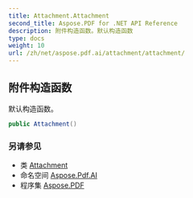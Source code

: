 ```yaml
---
title: Attachment.Attachment
second_title: Aspose.PDF for .NET API Reference
description: 附件构造函数。默认构造函数
type: docs
weight: 10
url: /zh/net/aspose.pdf.ai/attachment/attachment/
---
```

## 附件构造函数

默认构造函数。

```csharp
public Attachment()
```

### 另请参见

* 类 [Attachment](../)
* 命名空间 [Aspose.Pdf.AI](../../../aspose.pdf.ai/)
* 程序集 [Aspose.PDF](../../../)